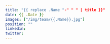 ```yaml
---
title: "{{ replace .Name "-" " " | title }}"
date: {{ .Date }}
images: ["/img/team/{{.Name}}.jpg"]
position: ""
linkedin: 
twitter: 
---
```



